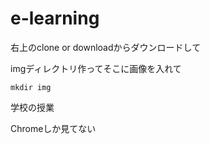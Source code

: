 # e-learning

右上のclone or downloadからダウンロードして

imgディレクトリ作ってそこに画像を入れて
```
mkdir img
```

学校の授業

Chromeしか見てない
